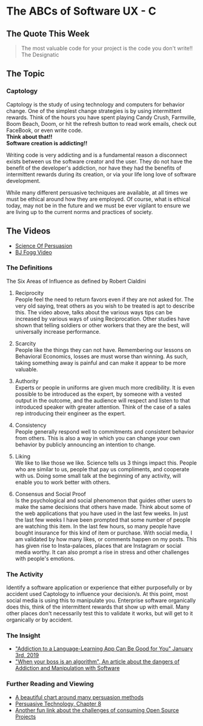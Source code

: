 # The ABCs of Software UX - C

## The Quote This Week
> The most valuable code for your project is the code you don't write!!  
> The Designatic

## The Topic 
### Captology
   Captology is the study of using technology and computers for behavior change.  One of the simplest change strategies is by using intermittent rewards.  Think of the hours you have spent playing Candy Crush, Farmville, Boom Beach, Doom, or hit the refresh button to read work emails, check out FaceBook, or even write code.  
   **Think about that!!  
   Software creation is addicting!!**  
   
   Writing code is very addicting and is a fundamental reason a disconnect exists between us the software creator and the user.  They do not have the benefit of the developer's addiction, nor have they had the benefits of intermittent rewards during its creation, or via your life long love of software development.  
   
   While many different persuasive techniques are available, at all times we must be ethical around how they are employed.  Of course, what is ethical today, may not be in the future and we must be ever vigilant to ensure we are living up to the current norms and practices of society.

## The Videos
 - [Science Of Persuasion](https://www.youtube.com/watch?v=cFdCzN7RYbw)
 - [BJ Fogg Video](https://www.youtube.com/watch?v=jsbF9z6adAo)


### The Definitions
   The Six Areas of Influence as defined by Robert Cialdini

1. Reciprocity  
   People feel the need to return favors even if they are not asked for.  The very old saying, treat others as you wish to be treated is apt to describe this.  The video above, talks about the various ways tips can be increased by various ways of using Reciprocation.  Other studies have shown that telling soldiers or other workers that they are the best, will universally increase performance.

2. Scarcity  
   People like the things they can not have.  Remembering our lessons on Behavioral Economics, losses are must worse than winning.  As such, taking something away is painful and can make it appear to be more valuable.
     
3. Authority  
   Experts or people in uniforms are given much more credibility.  It is even possible to be introduced as the expert, by someone with a vested output in the outcome, and the audience will respect and listen to that introduced speaker with greater attention.  Think of the case of a sales rep introducing their engineer as the expert.  

4. Consistency  
   People generally respond well to commitments and consistent behavior from others.  This is also a way in which you can change your own behavior by publicly announcing an intention to change.  

5. Liking  
   We like to like those we like.  Science tells us 3 things impact this.  People who are similar to us, people that pay us compliments, and cooperate with us.  Doing some small talk at the beginning of any activity, will enable you to work better with others.
    
6. Consensus and Social Proof  
   Is the psychological and social phenomenon that guides other users to make the same decisions that others have made.  Think about some of the web applications that you have used in the last few weeks.  In just the last few weeks I have been prompted that some number of people are watching this item.  In the last few hours, so many people have bought insurance for this kind of item or purchase.  With social media, I am validated by how many likes, or comments happen on my posts.  This has given rise to Insta-palaces, places that are Instagram or social media worthy.  It can also prompt a rise in stress and other challenges with people's emotions.  

### The Activity
Identify a software application or experience that either purposefully or by accident used Captology to influence your decision/s.  At this point, most social media is using this to manipulate you.  Enterprise software organically does this, think of the intermittent rewards that show up with email.  Many other places don't necessarily test this to validate it works, but will get to it organically or by accident.

### The Insight
 - ["Addiction to a Language-Learning App Can Be Good for You" January 3rd, 2019](https://www.bloomberg.com/news/articles/2019-01-03/addiction-to-a-language-learning-app-can-be-good-for-you)
 - ["When your boss is an algorithm", An article about the dangers of Addiction and Manipulation with Software](https://www.ft.com/content/88fdc58e-754f-11e6-b60a-de4532d5ea35) 

### Further Reading and Viewing
 - [A beautiful chart around many persuasion methods](./../Images/Persuasion%20Interaction%20Design.pdf)
 - [Persuasive Technology, Chapter 8](http://captology.stanford.edu/wp-content/uploads/2011/11/Persuasive-Technology-Chapter-8_new.pdf)
 - [Another fun link about the challenges of consuming Open Source Projects](https://imgs.xkcd.com/comics/dependency.png)